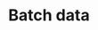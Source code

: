 ---
# -------------------------- #
#      ENDPOINT DETAILS      #
# -------------------------- #

product-type: "import-api"
content-type: "api-endpoint"
endpoint: "batch"
key: "batch-data"
version: "2"


# -------------------------- #
#       METHOD DETAILS       #
# -------------------------- #

title: "Batch data"
method: "post"
short-url: |
  /v{{ object.version }}{{ object.endpoint-url | flatify }}
full-url: |
  {{ api.base-url }}{{ endpoint.short-url | flatify }}
short: "{{ api.core-objects.push.short | flatify }}"
description: |
  Pushes a record or multiple records for a specified table to Stitch. Each request to this endpoint may only contain data for a single table.

  When data for a table is pushed for the first time, Stitch will create the table in the destination in the specified integration schema.

  During subsequent pushes, one of two things will happen depending on the destination being used:

  1. **If the destination supports upserts**, Stitch will perform an update operation on applicable existing rows to overwrite the data.
  2. **If the destination doesn't support upserts**, Stitch will load the records in an append-only fashion. This means that existing records in the destination table will not be updated, and all records in subsequent pushes will be appended to the end of the table.

     **Note**: Append-only loading will also occur if Primary Key fields aren't specified in the `key_names` property.

  #### Structuring request body data {#push--structure-request-body-data}

  Refer to the [Structuring data for the Import API guide]({{ link.import-api.guides.structure-data | prepend: site.baseurl }}) for instructions and examples.

accepts-transit: false

request-body: |
  The request body should also adhere to the following:

  {% assign common-request-requirements = site.data.import-api.general.request-body-requirements.common %}
  {% assign batch-request-requirements = site.data.import-api.general.request-body-requirements.batch %}

  {% assign all-request-requirements = batch-request-requirements | concat: common-request-requirements %}

  {% for requirement in all-request-requirements %}
  - {{ requirement | flatify | markdownify | replace:"[NAME]","batch" }}
  {% endfor %}

  
# -------------------------- #
#       METHOD ARGUMENTS     #
# -------------------------- #

arguments:
## The copy for these attributes lives in:
## _data/import-api/general.yml

  - name: "table_name"
    type: "string"
    required: true
    description: "{{ general.attributes.table-name | flatify }}"
    example-value: "customers"

  # - name: "table_version"
  #   type: "integer"
  #   required: true
  #   description: "{{ general.attributes.table-version | flatify }}"
  #   examole-value: "1"

  - name: "schema"
    type: "object"
    sub-type: "schema"
    url: "{{ site.data.import-api.data-structures.schema.section }}"
    required: true
    description: |
      A [Schema object]({{ site.data.import-api.data-structures.schema.section }}) containing the JSON schema describing the record(s) in the [Message object's]({{ site.data.import-api.data-structures.message.section }}) `data` property.

      Records must conform to this schema or an error will be returned when the request is sent.
    example-value: ""

  - name: "messages"
    type: "array"
    sub-type: "message"
    url: "{{ site.data.import-api.data-structures.message.section }}"
    required: true
    description: |
      An array of [Message]({{ site.data.import-api.data-structures.message.section }}) objects, each representing a record to be upserted into the table.
    example-value: ""

  - name: "key_names"
    type: "array"
    required: true
    description: |
      An array of strings representing the Primary Key fields in the source table. **Note**: A value must be provided, but it may be an empty list to indicate that the source table doesn't have a Primary Key.

      If fields are provided, they must adhere to the following:

      1. Each field in the list must be the name of a top-level property defined in the [Schema object]({{ site.data.import-api.data-structures.schema.section }}). Primary Key fields cannot be contained in an object or an array.
      2. Fields in the list may not be `null` in the source.
      3. If a field is a string, its value must be less than 256 characters.

      All fields included in `key_names` must be present in the [Schema object]({{ site.data.import-api.data-structures.schema.section }}) and every [Message object]({{ site.data.import-api.data-structures.message.section }}) in the request.
    example-value: "id"


# -------------------------- #
#           RETURNS          #
# -------------------------- #

returns: |
  {% assign response-codes = site.data.import-api.response-codes.general-codes.all-codes %}

  If successful, the API will return a `2xx` status and a [Batch Status object]({{ site.data.import-api.data-structures.batch-status.section }}):

  {% for response-code in response-codes %}
  {% if response-code.code == "201" or response-code.code == "202" %}
  - `{{ response-code.code }}` - {{ response-code.description }}
  {% endif %}
  {% endfor %}


# ------------------------------ #
#   EXAMPLE REQUEST & RESPONSES  #
# ------------------------------ #

examples:
  - type: "Request"
    language: "json"
    subexamples:
      - type: "Pushing a single record"
        code: |
          {% capture request-header %}
          curl -X {{ endpoint.method | upcase }} {{ endpoint.full-url | flatify | strip_newlines }} \
               -H 'Authorization: Bearer <IMPORT_API_ACCESS_TOKEN>' \
               -H "Content-Type: application/json" \
               -d $
          {% endcapture %}

          {{ request-header | rstrip }}
                    {
                      "table_name": "customers",
                      "schema": {
                        "properties": {
                          "id": {
                            "type": "integer"
                          },
                          "name": {
                            "type": "string"
                          },
                          "age": {
                            "type": "integer"
                          },
                          "has_magic": {
                            "type": "boolean"
                          }
                        }
                      },
                      "messages": [
                        {
                          "action": "upsert",
                          "sequence": 1565880017,
                          "data": {
                            "id": 1,
                            "name": "Finn",
                            "age": 15,
                            "has_magic": false
                          }
                        }
                      ],
                      "key_names": [
                        "id"
                      ]
                    }


      - type: "Pushing multiple records"
        code: |
          {{ request-header | rstrip }}
                    {
                       "table_name":"customers",
                       "schema":{
                          "properties":{
                             "id":{
                                "type":"integer"
                             },
                             "name":{
                                "type":"string"
                             },
                             "age":{
                                "type":"integer"
                             },
                             "has_magic":{
                                "type":"boolean"
                             }
                          }
                       },
                       "messages":[
                          {
                             "action":"upsert",
                             "sequence":1565881320,
                             "data":{
                                "id":2,
                                "name":"Jake",
                                "age":6,
                                "has_magic":true
                             }
                          },
                          {
                             "action":"upsert",
                             "sequence":1565838645,
                             "data":{
                                "id":3,
                                "name":"Bubblegum",
                                "age":17,
                                "has_magic":true
                             }
                          }
                       ],
                       "key_names":[
                          "id"
                       ]
                    }

      - type: "Pushing a record without a Primary Key"
        code: |
          {{ request-header | rstrip }}
                    {
                       "table_name":"customers_no_primary_keys",
                       "schema":{
                          "properties":{
                             "name":{
                                "type":"string"
                             },
                             "age":{
                                "type":"integer"
                             },
                             "has_magic":{
                                "type":"boolean"
                             }
                          }
                       },
                       "messages":[
                          {
                             "action":"upsert",
                             "sequence":1565881320,
                             "data":{
                                "name":"BMO",
                                "age":2,
                                "has_magic":false
                             }
                          }
                       ],
                       "key_names":[

                       ]
                    }

  - type: "Response"
    language: "json"
    subexamples:
      - type: "201 Created"
        code: |
          {{ site.data.import-api.code-examples.responses.push-data.batch-created }}

      - type: "202 Accepted"
        code: |
          {{ site.data.import-api.code-examples.responses.push-data.batch-accepted }}

  - type: "Errors"
---